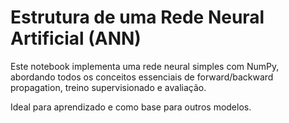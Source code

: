 # Estrutura de uma Rede Neural Artificial (ANN)

Este notebook implementa uma rede neural simples com NumPy, abordando todos os conceitos essenciais de forward/backward propagation, treino supervisionado e avaliação.

Ideal para aprendizado e como base para outros modelos.
